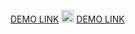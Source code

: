 [DEMO LINK](https://batstolya.github.io/redux)
<img src="https://png.pngtree.com/png-clipart/20190617/original/pngtree-car-car-private-car-rv-png-image_3897294.jpg" alt="car icon" width="20" height="20"> [DEMO LINK](https://batstolya.github.io/redux)
